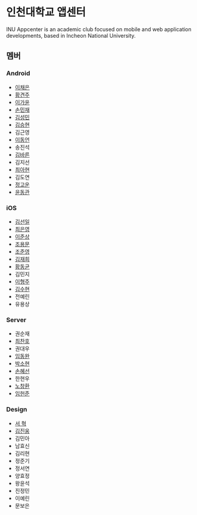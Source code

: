 # 인천대학교 앱센터

INU Appcenter is an academic club focused on mobile and web application developments, based in Incheon National University.

## 멤버

### Android

* [이채은](https://github.com/chaeeun)
* [황견주](https://github.com/Kyun-J)
* [이가윤](https://github.com/Gayoon)
* [손민재](https://github.com/bungabear)
* [김성민](https://github.com/pinokio531)
* [김승현](https://github.com/coee)
* 김근영
* [이동언](https://github.com/ide127)
* 송진석
* [김바른](https://github.com/qkfms2298)
* 김지선
* [최아현](https://github.com/ChoiAhHyun)
* 김도연
* [정고운](https://github.com/GowoonJ)
* [윤동관](https://github.com/YoonDongGwan)

### iOS

* [김선일](https://github.com/Seonift)
* [최은영](https://github.com/emily7485)
* [이준상](https://github.com/zunzunzun)
* [조용문](https://github.com/choymoon)
* [조준영](https://github.com/youngblu)
* [김재희](https://github.com/jaehui327)
* [황동균](https://github.com/dongdong97)
* 김민지
* [이형주](https://github.com/hyungju2)
* [김수현](https://github.com/suhyun9921)
* 전예린
* 유용상

### Server

* 권순재
* [최찬호](https://github.com/ftilrftilr12)
* 권대우
* [임동완](https://github.com/doukong)
* [박소현](https://github.com/sohyeonpark0901)
* [손혜선](https://github.com/SonHyeSeon)
* 한현우
* [노창환](https://github.com/nohchanghwan)
* [임헌준](https://github.com/Limheonjun)

### Design

* [서 혁](https://github.com/spemer)
* [김진웅](https://github.com/Woongdesign)
* 김민아
* 남효신
* 김리현
* 정준기
* 정서연
* 양효정
* 왕윤석
* 진정민
* 이예린
* 문보은
